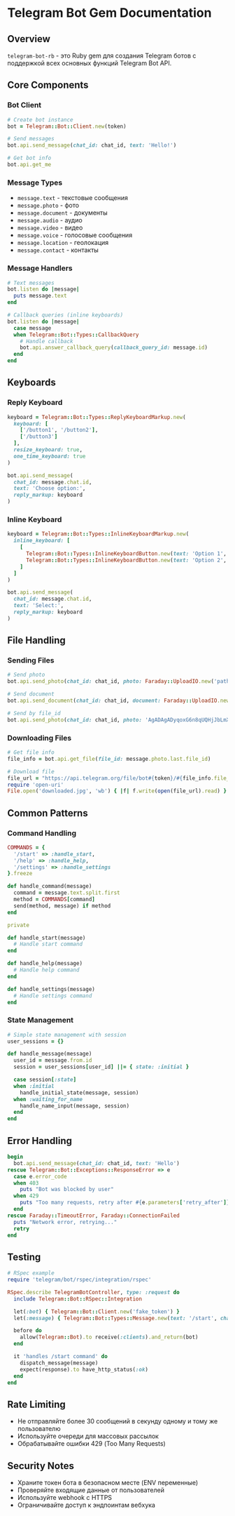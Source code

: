 # Telegram Bot Gem Documentation

## Overview
`telegram-bot-rb` - это Ruby gem для создания Telegram ботов с поддержкой всех основных функций Telegram Bot API.

## Core Components

### Bot Client
```ruby
# Create bot instance
bot = Telegram::Bot::Client.new(token)

# Send messages
bot.api.send_message(chat_id: chat_id, text: 'Hello!')

# Get bot info
bot.api.get_me
```

### Message Types
- `message.text` - текстовые сообщения
- `message.photo` - фото
- `message.document` - документы
- `message.audio` - аудио
- `message.video` - видео
- `message.voice` - голосовые сообщения
- `message.location` - геолокация
- `message.contact` - контакты

### Message Handlers
```ruby
# Text messages
bot.listen do |message|
  puts message.text
end

# Callback queries (inline keyboards)
bot.listen do |message|
  case message
  when Telegram::Bot::Types::CallbackQuery
    # Handle callback
    bot.api.answer_callback_query(callback_query_id: message.id)
  end
end
```

## Keyboards

### Reply Keyboard
```ruby
keyboard = Telegram::Bot::Types::ReplyKeyboardMarkup.new(
  keyboard: [
    ['/button1', '/button2'],
    ['/button3']
  ],
  resize_keyboard: true,
  one_time_keyboard: true
)

bot.api.send_message(
  chat_id: message.chat.id,
  text: 'Choose option:',
  reply_markup: keyboard
)
```

### Inline Keyboard
```ruby
keyboard = Telegram::Bot::Types::InlineKeyboardMarkup.new(
  inline_keyboard: [
    [
      Telegram::Bot::Types::InlineKeyboardButton.new(text: 'Option 1', callback_data: 'opt1'),
      Telegram::Bot::Types::InlineKeyboardButton.new(text: 'Option 2', callback_data: 'opt2')
    ]
  ]
)

bot.api.send_message(
  chat_id: message.chat.id,
  text: 'Select:',
  reply_markup: keyboard
)
```

## File Handling

### Sending Files
```ruby
# Send photo
bot.api.send_photo(chat_id: chat_id, photo: Faraday::UploadIO.new('path/to/photo.jpg', 'image/jpeg'))

# Send document
bot.api.send_document(chat_id: chat_id, document: Faraday::UploadIO.new('path/to/file.pdf', 'application/pdf'))

# Send by file_id
bot.api.send_photo(chat_id: chat_id, photo: 'AgADAgADyqoxG6n8qUQHjJbLmXh2w')
```

### Downloading Files
```ruby
# Get file info
file_info = bot.api.get_file(file_id: message.photo.last.file_id)

# Download file
file_url = "https://api.telegram.org/file/bot#{token}/#{file_info.file_path}"
require 'open-uri'
File.open('downloaded.jpg', 'wb') { |f| f.write(open(file_url).read) }
```

## Common Patterns

### Command Handling
```ruby
COMMANDS = {
  '/start' => :handle_start,
  '/help' => :handle_help,
  '/settings' => :handle_settings
}.freeze

def handle_command(message)
  command = message.text.split.first
  method = COMMANDS[command]
  send(method, message) if method
end

private

def handle_start(message)
  # Handle start command
end

def handle_help(message)
  # Handle help command
end

def handle_settings(message)
  # Handle settings command
end
```

### State Management
```ruby
# Simple state management with session
user_sessions = {}

def handle_message(message)
  user_id = message.from.id
  session = user_sessions[user_id] ||= { state: :initial }

  case session[:state]
  when :initial
    handle_initial_state(message, session)
  when :waiting_for_name
    handle_name_input(message, session)
  end
end
```

## Error Handling

```ruby
begin
  bot.api.send_message(chat_id: chat_id, text: 'Hello')
rescue Telegram::Bot::Exceptions::ResponseError => e
  case e.error_code
  when 403
    puts "Bot was blocked by user"
  when 429
    puts "Too many requests, retry after #{e.parameters['retry_after']} seconds"
  end
rescue Faraday::TimeoutError, Faraday::ConnectionFailed
  puts "Network error, retrying..."
  retry
end
```

## Testing

```ruby
# RSpec example
require 'telegram/bot/rspec/integration/rspec'

RSpec.describe TelegramBotController, type: :request do
  include Telegram::Bot::RSpec::Integration

  let(:bot) { Telegram::Bot::Client.new('fake_token') }
  let(:message) { Telegram::Bot::Types::Message.new(text: '/start', chat: chat, from: from) }

  before do
    allow(Telegram::Bot).to receive(:clients).and_return(bot)
  end

  it 'handles /start command' do
    dispatch_message(message)
    expect(response).to have_http_status(:ok)
  end
end
```

## Rate Limiting
- Не отправляйте более 30 сообщений в секунду одному и тому же пользователю
- Используйте очереди для массовых рассылок
- Обрабатывайте ошибки 429 (Too Many Requests)

## Security Notes
- Храните токен бота в безопасном месте (ENV переменные)
- Проверяйте входящие данные от пользователей
- Используйте webhook с HTTPS
- Ограничивайте доступ к эндпоинтам вебхука